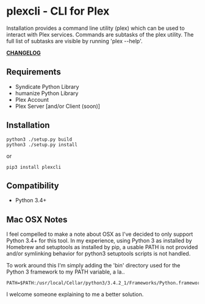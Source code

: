 plexcli - CLI for Plex
===========

Installation provides a command line utility (plex) which can be used to
interact with Plex services.  Commands are subtasks of the plex utility.
The full list of subtasks are visible by running 'plex --help'.

**[CHANGELOG](CHANGELOG.md)**


Requirements
--------

* Syndicate Python Library
* humanize Python Library
* Plex Account
* Plex Server [and/or Client (soon)]


Installation
--------

    python3 ./setup.py build
    python3 ./setup.py install

or

    pip3 install plexcli


Compatibility
--------

* Python 3.4+


Mac OSX Notes
--------

I feel compelled to make a note about OSX as I've decided to only support
Python 3.4+ for this tool.  In my experience, using Python 3 as installed by
Homebrew and setuptools as installed by pip, a usable PATH is not provided
and/or symlinking behavior for python3 setuptools scripts is not handled.

To work around this I'm simply adding the 'bin' directory used for the Python
3 framework to my PATH variable, a la..

```shell
PATH=$PATH:/usr/local/Cellar/python3/3.4.2_1/Frameworks/Python.framework/Versions/3.4/bin
```

I welcome someone explaining to me a better solution.
